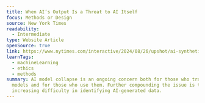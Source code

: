 ```yaml
---
title: When AI’s Output Is a Threat to AI Itself
focus: Methods or Design
source: New York Times
readability:
  - Intermediate
type: Website Article
openSource: true
link: https://www.nytimes.com/interactive/2024/08/26/upshot/ai-synthetic-data.html
learnTags:
  - machineLearning
  - ethics
  - methods
summary: AI model collapse is an ongoing concern both for those who train AI
  models and for those who use them. Further compounding the issue is the
  increasing difficulty in identifying AI-generated data.
---
```

